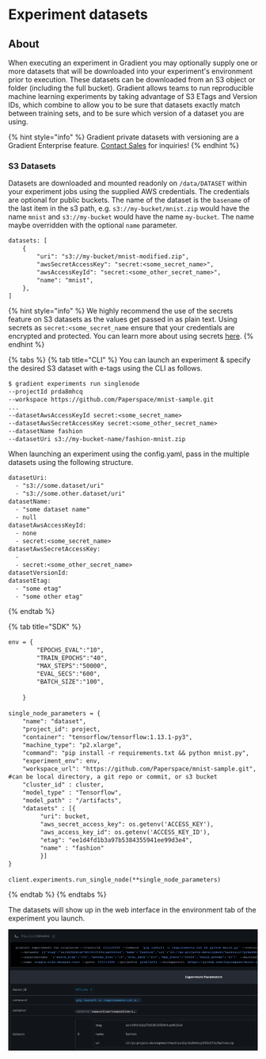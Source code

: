 # Experiment datasets

## About

When executing an experiment in Gradient you may optionally supply one or more datasets that will be downloaded into your experiment's environment prior to execution. These datasets can be downloaded from an S3 object or folder \(including the full bucket\). Gradient allows teams to run reproducible machine learning experiments by taking advantage of S3 ETags and Version IDs, which combine to allow you to be sure that datasets exactly match between training sets, and to be sure which version of a dataset you are using.

{% hint style="info" %}
Gradient private datasets with versioning are a Gradient Enterprise feature. [Contact Sales](https://info.paperspace.com/contact-sales) for inquiries!
{% endhint %}

### S3 Datasets

Datasets are downloaded and mounted readonly on `/data/DATASET` within your experiment jobs using the supplied AWS credentials. The credentials are optional for public buckets. The name of the dataset is the `basename` of the last item in the s3 path, e.g. `s3://my-bucket/mnist.zip` would have the name `mnist` and `s3://my-bucket` would have the name `my-bucket`. The name maybe overridden with the optional `name` parameter.

```text
datasets: [
    {
        "uri": "s3://my-bucket/mnist-modified.zip",
        "awsSecretAccessKey": "secret:<some_secret_name>",
        "awsAccessKeyId": "secret:<some_other_secret_name>",
        "name": "mnist",
    },
]
```

{% hint style="info" %}
We highly recommend the use of the secrets feature on S3 datasets as the values get passed in as plain text. Using secrets as `secret:<some_secret_name` ensure that your credentials are encrypted and protected. You can learn more about using secrets [here](https://docs.paperspace.com/gradient/secrets/using-secrets).
{% endhint %}

{% tabs %}
{% tab title="CLI" %}
You can launch an experiment & specify the desired S3 dataset with e-tags using the CLI as follows.

```text
$ gradient experiments run singlenode 
--projectId prda8mhcq 
--workspace https://github.com/Paperspace/mnist-sample.git
... 
--datasetAwsAccessKeyId secret:<some_secret_name> 
--datasetAwsSecretAccessKey secret:<some_other_secret_name>
--datasetName fashion
--datasetUri s3://my-bucket-name/fashion-mnist.zip
```

When launching an experiment using the config.yaml, pass in the multiple datasets using the following structure.

```text
datasetUri:
  - "s3://some.dataset/uri"
  - "s3://some.other.dataset/uri"
datasetName:
  - "some dataset name"
  - null
datasetAwsAccessKeyId:
  - none
  - secret:<some_secret_name>
datasetAwsSecretAccessKey:
  -
  - secret:<some_other_secret_name>
datasetVersionId:
datasetEtag:
  - "some etag"
  - "some other etag"
```
{% endtab %}

{% tab title="SDK" %}
```text
env = {
        "EPOCHS_EVAL":"10",
        "TRAIN_EPOCHS":"40",
        "MAX_STEPS":"50000",
        "EVAL_SECS":"600",
        "BATCH_SIZE":"100",

    }

single_node_parameters = { 
    "name": "dataset",
    "project_id": project,
    "container": "tensorflow/tensorflow:1.13.1-py3",
    "machine_type": "p2.xlarge",
    "command": "pip install -r requirements.txt && python mnist.py",
    "experiment_env": env,
    "workspace_url": "https://github.com/Paperspace/mnist-sample.git", #can be local directory, a git repo or commit, or s3 bucket
    "cluster_id" : cluster,
    "model_type" : "Tensorflow",
    "model_path" : "/artifacts",
    "datasets" : [{
         "uri": bucket,
         "aws_secret_access_key": os.getenv('ACCESS_KEY'),
         "aws_access_key_id": os.getenv('ACCESS_KEY_ID'),
         "etag": "ee1d4fd1b3a97b5384355941ee99d3e4",
         "name" : "fashion"
         }]
}

client.experiments.run_single_node(**single_node_parameters)
```
{% endtab %}
{% endtabs %}

The datasets will show up in the web interface in the environment tab of the experiment you launch.

![](../../.gitbook/assets/screen-shot-2020-01-15-at-11.37.06-pm.png)

